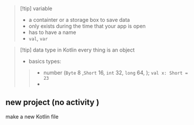 


>[!tip] variable
>- a containter or a storage box to save data
>- only exists  during the time that your app  is open
>- has to have a name
>- `val`, `var`


>[!tip] data type
>in Kotlin every thing is an object
>- basics types:
>>	- number (`Byte` 8 ,`Short` 16, `int` 32, `long` 64, ); `val x: Short = 23`
>>	- 

## new project (no activity )
make a new Kotlin  file










